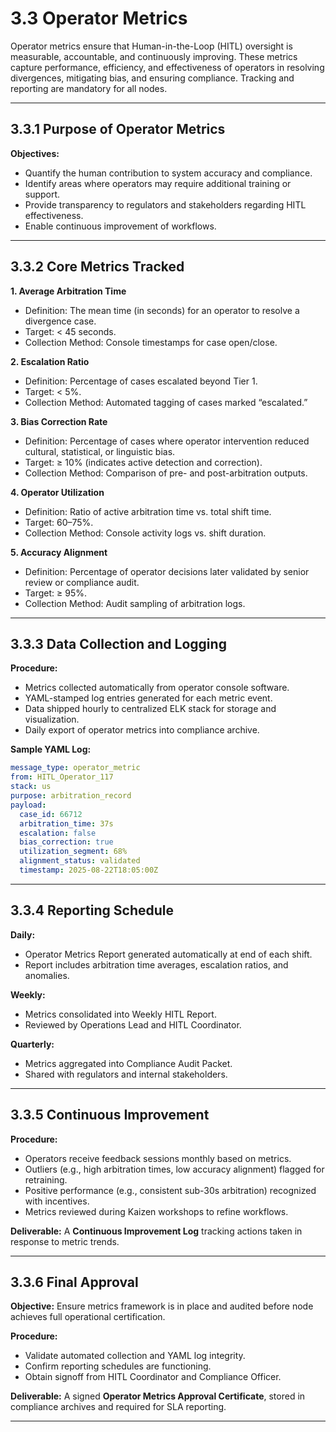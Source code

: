 # 3.3 Operator Metrics

Operator metrics ensure that Human-in-the-Loop (HITL) oversight is measurable, accountable, and continuously improving. These metrics capture performance, efficiency, and effectiveness of operators in resolving divergences, mitigating bias, and ensuring compliance. Tracking and reporting are mandatory for all nodes.

---

## 3.3.1 Purpose of Operator Metrics

**Objectives:**
- Quantify the human contribution to system accuracy and compliance.
- Identify areas where operators may require additional training or support.
- Provide transparency to regulators and stakeholders regarding HITL effectiveness.
- Enable continuous improvement of workflows.

---

## 3.3.2 Core Metrics Tracked

**1. Average Arbitration Time**
- Definition: The mean time (in seconds) for an operator to resolve a divergence case.
- Target: < 45 seconds.
- Collection Method: Console timestamps for case open/close.

**2. Escalation Ratio**
- Definition: Percentage of cases escalated beyond Tier 1.
- Target: < 5%.
- Collection Method: Automated tagging of cases marked “escalated.”

**3. Bias Correction Rate**
- Definition: Percentage of cases where operator intervention reduced cultural, statistical, or linguistic bias.
- Target: ≥ 10% (indicates active detection and correction).
- Collection Method: Comparison of pre- and post-arbitration outputs.

**4. Operator Utilization**
- Definition: Ratio of active arbitration time vs. total shift time.
- Target: 60–75%.
- Collection Method: Console activity logs vs. shift duration.

**5. Accuracy Alignment**
- Definition: Percentage of operator decisions later validated by senior review or compliance audit.
- Target: ≥ 95%.
- Collection Method: Audit sampling of arbitration logs.

---

## 3.3.3 Data Collection and Logging

**Procedure:**
- Metrics collected automatically from operator console software.
- YAML-stamped log entries generated for each metric event.
- Data shipped hourly to centralized ELK stack for storage and visualization.
- Daily export of operator metrics into compliance archive.

**Sample YAML Log:**
```yaml
message_type: operator_metric
from: HITL_Operator_117
stack: us
purpose: arbitration_record
payload:
  case_id: 66712
  arbitration_time: 37s
  escalation: false
  bias_correction: true
  utilization_segment: 68%
  alignment_status: validated
  timestamp: 2025-08-22T18:05:00Z
```

---

## 3.3.4 Reporting Schedule

**Daily:**
- Operator Metrics Report generated automatically at end of each shift.
- Report includes arbitration time averages, escalation ratios, and anomalies.

**Weekly:**
- Metrics consolidated into Weekly HITL Report.
- Reviewed by Operations Lead and HITL Coordinator.

**Quarterly:**
- Metrics aggregated into Compliance Audit Packet.
- Shared with regulators and internal stakeholders.

---

## 3.3.5 Continuous Improvement

**Procedure:**
- Operators receive feedback sessions monthly based on metrics.
- Outliers (e.g., high arbitration times, low accuracy alignment) flagged for retraining.
- Positive performance (e.g., consistent sub-30s arbitration) recognized with incentives.
- Metrics reviewed during Kaizen workshops to refine workflows.

**Deliverable:** A **Continuous Improvement Log** tracking actions taken in response to metric trends.

---

## 3.3.6 Final Approval

**Objective:** Ensure metrics framework is in place and audited before node achieves full operational certification.

**Procedure:**
- Validate automated collection and YAML log integrity.
- Confirm reporting schedules are functioning.
- Obtain signoff from HITL Coordinator and Compliance Officer.

**Deliverable:** A signed **Operator Metrics Approval Certificate**, stored in compliance archives and required for SLA reporting.

---
